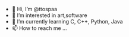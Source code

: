 - 👋 Hi, I’m @ttospaa
- 👀 I’m interested in art,software
- 🌱 I’m currently learning C, C++, Python, Java
- 📫 How to reach me ...

<!---
ttospaa/ttospaa is a ✨ special ✨ repository because its `README.md` (this file) appears on your GitHub profile.
You can click the Preview link to take a look at your changes.
--->
